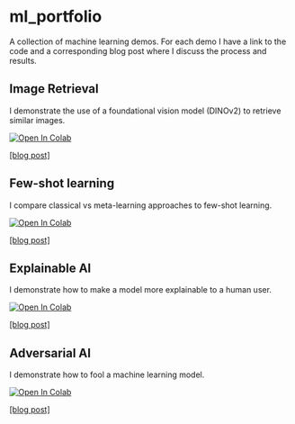 # ml_portfolio
A collection of machine learning demos. For each demo I have a link to the code and a corresponding blog post where I discuss the process and results.

## Image Retrieval

I demonstrate the use of a foundational vision model (DINOv2) to retrieve similar images.

<a target="_blank" href="https://colab.research.google.com/github/dlfelps/ml_portfolio/blob/main/dino_hamster.ipynb">
  <img src="https://colab.research.google.com/assets/colab-badge.svg" alt="Open In Colab"/>
</a>

[[blog post]](https://dlfelps.github.io/2024/06/02/VIT-amster.html)


## Few-shot learning

I compare classical vs meta-learning approaches to few-shot learning.

<a target="_blank" href="https://colab.research.google.com/github/dlfelps/ml_portfolio/blob/main/few_shot_tutorial.ipynb">
  <img src="https://colab.research.google.com/assets/colab-badge.svg" alt="Open In Colab"/>
</a>

[[blog post]](https://dlfelps.github.io/2024/06/03/few-shot.html)



## Explainable AI

I demonstrate how to make a model more explainable to a human user.

<a target="_blank" href="https://colab.research.google.com/github/dlfelps/ml_portfolio/blob/main/concept_bottleneck.ipynb">
  <img src="https://colab.research.google.com/assets/colab-badge.svg" alt="Open In Colab"/>
</a>

[[blog post]](https://dlfelps.github.io/2024/06/04/explainable.html)



## Adversarial AI

I demonstrate how to fool a machine learning model. 

<a target="_blank" href="https://colab.research.google.com/github/dlfelps/ml_portfolio/blob/main/few_shot_tutorial.ipynb">
  <img src="https://colab.research.google.com/assets/colab-badge.svg" alt="Open In Colab"/>
</a>

[[blog post]](https://dlfelps.github.io/2024/07/01/adversarial.html)


